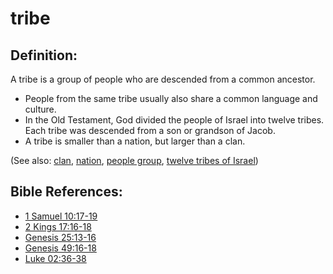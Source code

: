 # tribe #

## Definition: ##

A tribe is a group of people who are descended from a common ancestor. 

* People from the same tribe usually also share a common language and culture.
* In the Old Testament, God divided the people of Israel into twelve tribes. Each tribe was descended from a son or grandson of Jacob.
* A tribe is smaller than a nation, but larger than a clan.

(See also: [clan](../other/clan.md), [nation](../other/nation.md), [people group](../other/peoplegroup.md), [twelve tribes of Israel](../other/12tribesofisrael.md))

## Bible References: ##

* [1 Samuel 10:17-19](en/tn/1sa/help/10/17)
* [2 Kings 17:16-18](en/tn/2ki/help/17/16)
* [Genesis 25:13-16](en/tn/gen/help/25/13)
* [Genesis 49:16-18](en/tn/gen/help/49/16)
* [Luke 02:36-38](en/tn/luk/help/02/36)